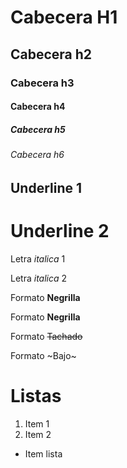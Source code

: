 # Cabecera H1
## Cabecera h2
### Cabecera h3
#### Cabecera h4
##### Cabecera h5
###### Cabecera h6

Underline 1
-----------
Underline 2
===========

Letra *italica* 1

Letra _italica_ 2

Formato **Negrilla**

Formato __Negrilla__

Formato ~~Tachado~~ 

Formato ~Bajo~

# Listas
1. Item 1
2. Item 2

- Item lista
